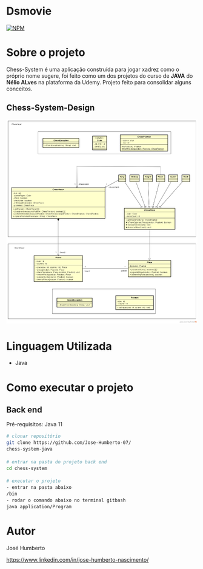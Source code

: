 # Dsmovie 
[![NPM](https://img.shields.io/npm/l/react)](https://github.com/Jose-Humberto-07/chess-system-java/commit/e30f8c1196ed5cb49fa29f2b259ec470f90e0da4) 

# Sobre o projeto


Chess-System é uma aplicação construída para jogar xadrez como o próprio nome sugere, foi feito como um dos projetos do curso de **JAVA** do **Nélio ALves** na plataforma da Udemy.
Projeto feito para consolidar alguns conceitos.

## Chess-System-Design
![Modelo Conceitual](https://github.com/Jose-Humberto-07/assests/blob/main/chess-system-design.png)

# Linguagem Utilizada

- Java



# Como executar o projeto

## Back end
Pré-requisitos: Java 11

```bash
# clonar repositório
git clone https://github.com/Jose-Humberto-07/
chess-system-java

# entrar na pasta do projeto back end
cd chess-system

# executar o projeto
- entrar na pasta abaixo
/bin
- rodar o comando abaixo no terminal gitbash
java application/Program

```

# Autor

José Humberto

https://www.linkedin.com/in/jose-humberto-nascimento/

